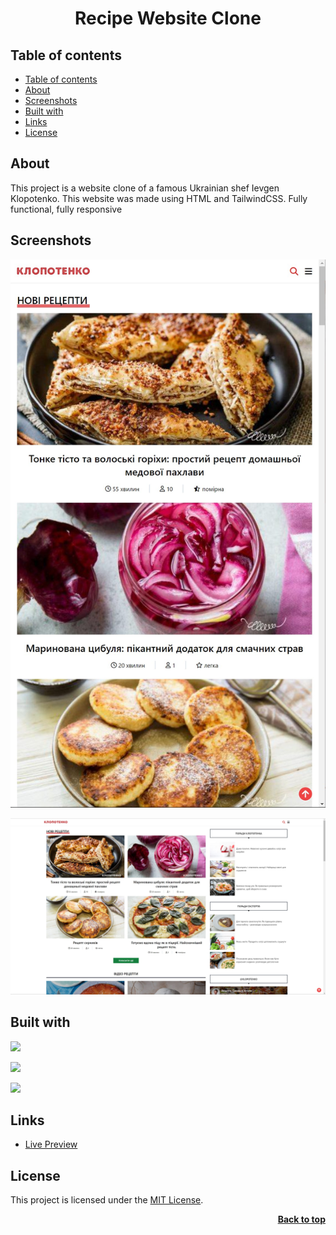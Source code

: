 <a name="readme-top"></a>

<h1 align="center">Recipe Website Clone</h1>

## Table of contents

- [Table of contents](#table-of-contents)
- [About](#about)
- [Screenshots](#screenshots)
- [Built with](#built-with)
- [Links](#links)
- [License](#license)

## About

This project is a website clone of a famous Ukrainian shef Ievgen Klopotenko. This website was made using HTML and TailwindCSS. Fully functional, fully responsive

## Screenshots

![](./assets/msedge_ofF700yY5i.jpg)

![](./assets/msedge_lWZwCRafoi.jpg)

## Built with

![](https://img.shields.io/badge/HTML5-E34F26?style=for-the-badge&logo=html5&logoColor=white)

![](https://img.shields.io/badge/CSS3-1572B6?style=for-the-badge&logo=css3&logoColor=white)

![](https://img.shields.io/badge/Tailwind_CSS-38B2AC?style=for-the-badge&logo=tailwind-css&logoColor=white)

## Links

- [Live Preview](https://seesmof.github.io/klopotenko-clone/)

## License

This project is licensed under the [MIT License](./LICENSE).

<p align="right"><a href="#readme-top"><strong>Back to top</strong></a></p>
